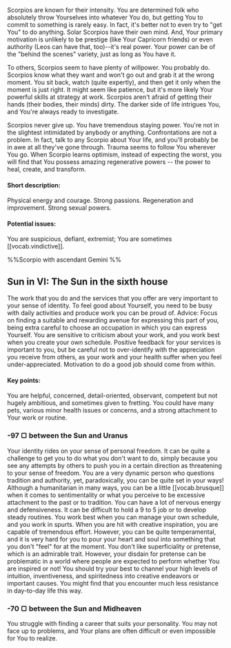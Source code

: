 Scorpios are known for their intensity. You are determined folk who absolutely throw Yourselves into whatever You do, but getting You to commit to something is rarely easy. In fact, it's better not to even try to "get You" to do anything. Solar Scorpios have their own mind. And, Your primary motivation is unlikely to be prestige (like Your Capricorn friends) or even authority (Leos can have that, too)--it's real power. Your power can be of the "behind the scenes" variety, just as long as You have it.

To others, Scorpios seem to have plenty of willpower. You probably do. Scorpios know what they want and won't go out and grab it at the wrong moment. You sit back, watch (quite expertly), and then get it only when the moment is just right. It might seem like patience, but it's more likely Your powerful skills at strategy at work. Scorpios aren't afraid of getting their hands (their bodies, their minds) dirty. The darker side of life intrigues You, and You're always ready to investigate.

Scorpios never give up. You have tremendous staying power. You're not in the slightest intimidated by anybody or anything. Confrontations are not a problem. In fact, talk to any Scorpio about Your life, and you'll probably be in awe at all they've gone through. Trauma seems to follow You wherever You go. When Scorpio learns optimism, instead of expecting the worst, you will find that You possess amazing regenerative powers -- the power to heal, create, and transform.

#### Short description:

Physical energy and courage. Strong passions. Regeneration and improvement. Strong sexual powers.

#### Potential issues:

You are suspicious, defiant, extremist; You are sometimes [[vocab.vindictive]].

%%Scorpio with ascendant Gemini %%
## Sun in VI: The Sun in the sixth house

The work that you do and the services that you offer are very important to your sense of identity. To feel good about Yourself, you need to be busy with daily activities and produce work you can be proud of. Advice: Focus on finding a suitable and rewarding avenue for expressing this part of you, being extra careful to choose an occupation in which you can express Yourself. You are sensitive to criticism about your work, and you work best when you create your own schedule. Positive feedback for your services is important to you, but be careful not to over-identify with the appreciation you receive from others, as your work and your health suffer when you feel under-appreciated. Motivation to do a good job should come from within.

#### Key points:

You are helpful, concerned, detail-oriented, observant, competent but not hugely ambitious, and sometimes given to fretting. You could have many pets, various minor health issues or concerns, and a strong attachment to Your work or routine.

### -97 ▢ between the Sun and Uranus

Your identity rides on your sense of personal freedom. It can be quite a challenge to get you to do what you don't want to do, simply because you see any attempts by others to push you in a certain direction as threatening to your sense of freedom. You are a very dynamic person who questions tradition and authority, yet, paradoxically, you can be quite set in your ways! Although a humanitarian in many ways, you can be a little [[vocab.brusque]] when it comes to sentimentality or what you perceive to be excessive attachment to the past or to tradition. You can have a lot of nervous energy and defensiveness. It can be difficult to hold a 9 to 5 job or to develop steady routines. You work best when you can manage your own schedule, and you work in spurts. When you are hit with creative inspiration, you are capable of tremendous effort. However, you can be quite temperamental, and it is very hard for you to pour your heart and soul into something that you don't "feel" for at the moment. You don't like superficiality or pretense, which is an admirable trait. However, your disdain for pretense can be problematic in a world where people are expected to perform whether You are inspired or not! You should try your best to channel your high levels of intuition, inventiveness, and spiritedness into creative endeavors or important causes. You might find that you encounter much less resistance in day-to-day life this way.

### -70 ▢ between the Sun and Midheaven

You struggle with finding a career that suits your personality. You may not face up to problems, and Your plans are often difficult or even impossible for You to realize.
